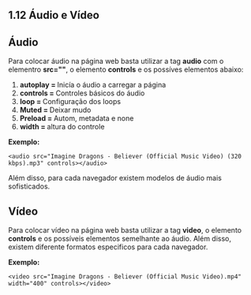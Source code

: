 ## 1.12 Áudio e Vídeo

## Áudio
Para colocar áudio na página web basta utilizar a tag <b>audio</b> com o elementro <b>src=""</b>, o elemento <b>controls</b> e os possíves elementos abaixo:<p></p>
<ol>
    <li><b>autoplay = </b>Inicía o áudio a carregar a página</li>
    <li><b>controls = </b>Controles básicos do áudio</li>
    <li><b>loop = </b>Configuração dos loops</li>
    <li><b>Muted = </b>Deixar mudo</li>
    <li><b>Preload = </b>Autom, metadata e none</li>
    <li><b>width = </b>altura do controle</li>
</ol>
<p></p>
<b>Exemplo:</b>

`<audio src="Imagine Dragons - Believer (Official Music Video) (320 kbps).mp3" controls></audio>`

<p></p>
Além disso, para cada navegador existem modelos de áudio mais sofisticados.

## Vídeo
Para colocar vídeo na página web basta utilizar a tag <b>video</b>, o elemento <b>controls</b> e os possíveis elementos semelhante ao áudio. Além disso, existem diferente formatos especificos para cada navegador. <p></p>
<b>Exemplo:</b>

`<video src="Imagine Dragons - Believer (Official Music Video).mp4" width="400" controls></video>`